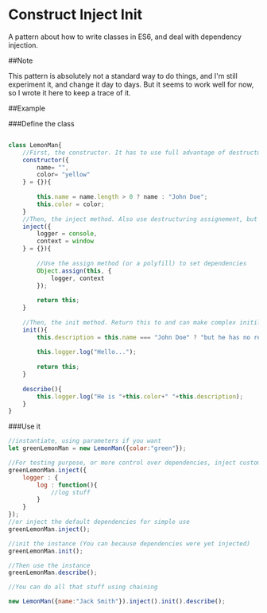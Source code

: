 # Construct Inject Init
A pattern about how to write classes in ES6, and deal with dependency injection.

##Note

This pattern is absolutely not a standard way to do things, and I'm still experiment it, and change it day to days. But it seems to work well for now, so I wrote it here to keep a trace of it.

##Example

###Define the class
```javascript

class LemonMan{
	//First, the constructor. It has to use full advantage of destructuring assignement. Just use to set start parameters without making any complex transformation. Constructor parameters must be literals.
	constructor({
		name= "",
		color= "yellow"
    } = {}){
    
		this.name = name.length > 0 ? name : "John Doe";
		this.color = color;
	}
	//Then, the inject method. Also use destructuring assignement, but to set the instance dependencies. Each dependency must have a default value. Plus, inject method must return this.
	inject({
		logger = console,
		context = window
	} = {}){
	
		//Use the assign method (or a polyfill) to set dependencies
		Object.assign(this, {
			logger, context
		});
		
		return this;
	}
	
	//Then, the init method. Return this to and can make complex initilization action, and access to the instance dependencies. Destructuring assignement is not mandatory.
	init(){
		this.description = this.name === "John Doe" ? "but he has no real name" : "and his name is "+this.name;
		
		this.logger.log("Hello...");
		
		return this;
	}
	
	describe(){
		this.logger.log("He is "+this.color+" "+this.description);
	}
}
```

###Use it

```javascript
//instantiate, using parameters if you want
let greenLemonMan = new LemonMan({color:"green"});

//For testing purpose, or more control over dependencies, inject custom dependencies
greenLemonMan.inject({
	logger : {
		log : function(){
			//log stuff
		}
	}
});
//or inject the default dependencies for simple use
greenLemonMan.inject();

//init the instance (You can because dependencies were yet injected)
greenLemonMan.init();

//Then use the instance
greenLemonMan.describe();

//You can do all that stuff using chaining

new LemonMan({name:"Jack Smith"}).inject().init().describe();
```
